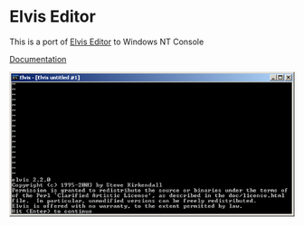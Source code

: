 # Elvis Editor

This is a port of [Elvis Editor](http://elvis.the-little-red-haired-girl.org/) to Windows NT Console


[Documentation](http://htmlpreview.github.com/?https://github.com/tenox7/ntutils/blob/master/elvis/doc/elvis.html)


![Screenshot](elvis.png)
